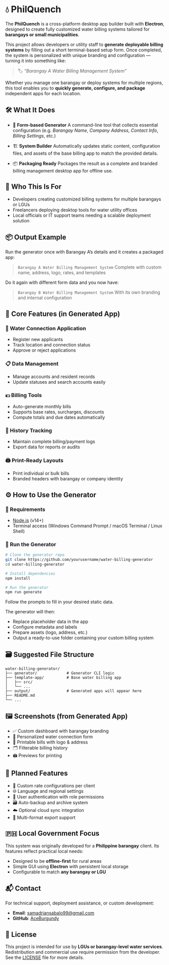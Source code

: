 # 💧 PhilQuench

The **PhilQuench** is a cross-platform desktop app builder built with **Electron**, designed to create fully customized water billing systems tailored for **barangays or small municipalities**.

This project allows developers or utility staff to **generate deployable billing systems** by filling out a short terminal-based setup form. Once completed, the system is personalized with unique branding and configuration — turning it into something like:

> 🏷️ *“Barangay A Water Billing Management System”*

Whether you manage one barangay or deploy systems for multiple regions, this tool enables you to **quickly generate, configure, and package** independent apps for each location.

## 🛠 What It Does

* 🧾 **Form-based Generator**
  A command-line tool that collects essential configuration (e.g. *Barangay Name*, *Company Address*, *Contact Info*, *Billing Settings*, etc.)

* 🏗️ **System Builder**
  Automatically updates static content, configuration files, and assets of the base billing app to match the provided details.

* 📦 **Packaging Ready**
  Packages the result as a complete and branded billing management desktop app for offline use.

## 🎯 Who This Is For

* Developers creating customized billing systems for multiple barangays or LGUs
* Freelancers deploying desktop tools for water utility offices
* Local officials or IT support teams needing a scalable deployment solution

## 📦 Output Example

Run the generator once with Barangay A’s details and it creates a packaged app:

> `Barangay A Water Billing Management System`
> Complete with custom name, address, logo, rates, and templates

Do it again with different form data and you now have:

> `Barangay B Water Billing Management System`
> With its own branding and internal configuration

## 📌 Core Features (in Generated App)

### 📝 Water Connection Application

* Register new applicants
* Track location and connection status
* Approve or reject applications

### 📋 Data Management

* Manage accounts and resident records
* Update statuses and search accounts easily

### 💵 Billing Tools

* Auto-generate monthly bills
* Supports base rates, surcharges, discounts
* Compute totals and due dates automatically

### 📜 History Tracking

* Maintain complete billing/payment logs
* Export data for reports or audits

### 🖨️ Print-Ready Layouts

* Print individual or bulk bills
* Branded headers with barangay or company identity

## ⚙️ How to Use the Generator

### 🔧 Requirements

* [Node.js](https://nodejs.org/) (v14+)
* Terminal access (Windows Command Prompt / macOS Terminal / Linux Shell)

### 🧪 Run the Generator

```bash
# Clone the generator repo
git clone https://github.com/yourusername/water-billing-generator
cd water-billing-generator

# Install dependencies
npm install

# Run the generator
npm run generate
```

Follow the prompts to fill in your desired static data.

The generator will then:

* Replace placeholder data in the app
* Configure metadata and labels
* Prepare assets (logo, address, etc.)
* Output a ready-to-use folder containing your custom billing system

## 🗃️ Suggested File Structure

```
water-billing-generator/
├── generator/             # Generator CLI logic
├── template-app/          # Base water billing app
│   ├── src/
│   └── ...
├── output/                # Generated apps will appear here
├── README.md
└── ...
```

## 🖼️ Screenshots (from Generated App)

* ✅ Custom dashboard with barangay branding
* 🧾 Personalized water connection form
* 📄 Printable bills with logo & address
* 🗂️ Filterable billing history
* 🖨️ Previews for printing

## 🔮 Planned Features

* 🧩 Custom rate configurations per client
* 🌐 Language and regional settings
* 🔐 User authentication with role permissions
* 🗃️ Auto-backup and archive system
* ☁️ Optional cloud sync integration
* 📁 Multi-format export support

## 🇵🇭 Local Government Focus

This system was originally developed for a **Philippine barangay** client. Its features reflect practical local needs:

* Designed to be **offline-first** for rural areas
* Simple GUI using **Electron** with persistent local storage
* Configurable to match **any barangay or LGU**

## 📬 Contact

For technical support, deployment assistance, or custom development:

* **Email**: [samadriansabalo99@gmail.com](mailto:samadriansabalo99@gmail.com)
* **GitHub**: [AceBurgundy](https://github.com/AceBurgundy)

## 📄 License

This project is intended for use by **LGUs or barangay-level water services**. Redistribution and commercial use require permission from the developer.
See the [LICENSE](LICENSE) file for more details.
